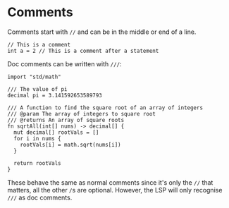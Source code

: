# Comments

Comments start with `//` and can be in the middle or end of a line.

```
// This is a comment
int a = 2 // This is a comment after a statement
```

Doc comments can be written with `///`:

```
import "std/math"

/// The value of pi
decimal pi = 3.141592653589793

/// A function to find the square root of an array of integers
/// @param The array of integers to square root
/// @returns An array of square roots
fn sqrtAll(int[] nums) -> decimal[] {
  mut decimal[] rootVals = []
  for i in nums {
    rootVals[i] = math.sqrt(nums[i])
  }

  return rootVals
}
```

These behave the same as normal comments since it's only the `//` that matters, all the other `/`s are optional. However, the LSP will only recognise `///` as doc comments.
